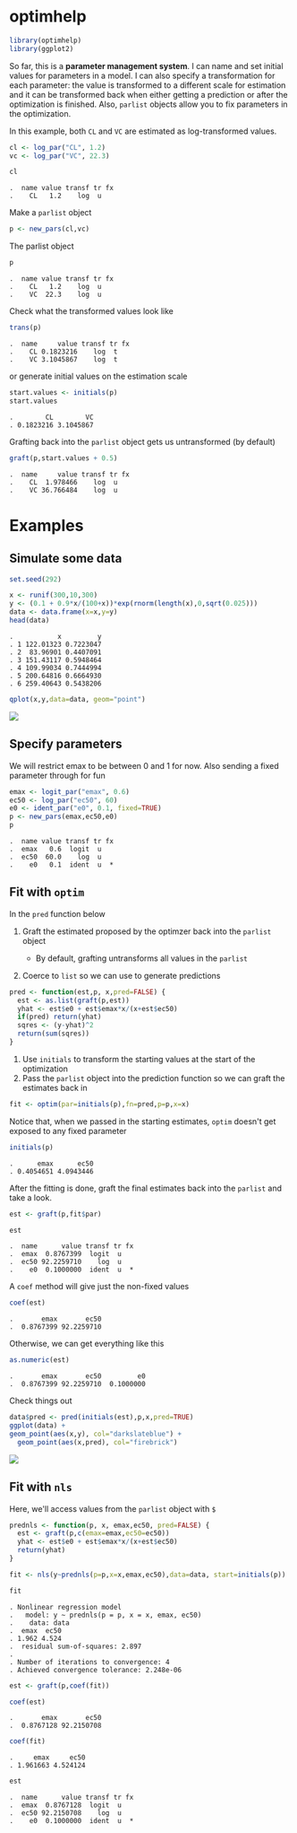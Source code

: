 optimhelp
=========

``` r
library(optimhelp)
library(ggplot2)
```

So far, this is a **parameter management system**. I can name and set initial values for parameters in a model. I can also specify a transformation for each parameter: the value is transformed to a different scale for estimation and it can be transformed back when either getting a prediction or after the optimization is finished. Also, `parlist` objects allow you to fix parameters in the optimization.

In this example, both `CL` and `VC` are estimated as log-transformed values.

``` r
cl <- log_par("CL", 1.2)
vc <- log_par("VC", 22.3)
```

``` r
cl
```

    .  name value transf tr fx
    .    CL   1.2    log  u

Make a `parlist` object

``` r
p <- new_pars(cl,vc)
```

The parlist object

``` r
p
```

    .  name value transf tr fx
    .    CL   1.2    log  u   
    .    VC  22.3    log  u

Check what the transformed values look like

``` r
trans(p)
```

    .  name     value transf tr fx
    .    CL 0.1823216    log  t   
    .    VC 3.1045867    log  t

or generate initial values on the estimation scale

``` r
start.values <- initials(p)
start.values
```

    .        CL        VC 
    . 0.1823216 3.1045867

Grafting back into the `parlist` object gets us untransformed (by default)

``` r
graft(p,start.values + 0.5)
```

    .  name     value transf tr fx
    .    CL  1.978466    log  u   
    .    VC 36.766484    log  u

Examples
========

Simulate some data
------------------

``` r
set.seed(292)

x <- runif(300,10,300)
y <- (0.1 + 0.9*x/(100+x))*exp(rnorm(length(x),0,sqrt(0.025)))
data <- data.frame(x=x,y=y)
head(data)
```

    .           x         y
    . 1 122.01323 0.7223047
    . 2  83.96901 0.4407091
    . 3 151.43117 0.5948464
    . 4 109.99034 0.7444994
    . 5 200.64816 0.6664930
    . 6 259.40643 0.5438206

``` r
qplot(x,y,data=data, geom="point")
```

![](img/README-unnamed-chunk-10-1.png)<!-- -->

Specify parameters
------------------

We will restrict emax to be between 0 and 1 for now. Also sending a fixed parameter through for fun

``` r
emax <- logit_par("emax", 0.6)
ec50 <- log_par("ec50", 60)
e0 <- ident_par("e0", 0.1, fixed=TRUE)
p <- new_pars(emax,ec50,e0)
p
```

    .  name value transf tr fx
    .  emax   0.6  logit  u   
    .  ec50  60.0    log  u   
    .    e0   0.1  ident  u  *

Fit with `optim`
----------------

In the `pred` function below

1.  Graft the estimated proposed by the optimzer back into the `parlist` object
    -   By default, grafting untransforms all values in the `parlist`

2.  Coerce to `list` so we can use to generate predictions

``` r
pred <- function(est,p, x,pred=FALSE) {
  est <- as.list(graft(p,est))
  yhat <- est$e0 + est$emax*x/(x+est$ec50)
  if(pred) return(yhat)
  sqres <- (y-yhat)^2
  return(sum(sqres))
}
```

1.  Use `initials` to transform the starting values at the start of the optimization
2.  Pass the `parlist` object into the prediction function so we can graft the estimates back in

``` r
fit <- optim(par=initials(p),fn=pred,p=p,x=x)
```

Notice that, when we passed in the starting estimates, `optim` doesn't get exposed to any fixed parameter

``` r
initials(p)
```

    .      emax      ec50 
    . 0.4054651 4.0943446

After the fitting is done, graft the final estimates back into the `parlist` and take a look.

``` r
est <- graft(p,fit$par)

est
```

    .  name      value transf tr fx
    .  emax  0.8767399  logit  u   
    .  ec50 92.2259710    log  u   
    .    e0  0.1000000  ident  u  *

A `coef` method will give just the non-fixed values

``` r
coef(est)
```

    .       emax       ec50 
    .  0.8767399 92.2259710

Otherwise, we can get everything like this

``` r
as.numeric(est)
```

    .       emax       ec50         e0 
    .  0.8767399 92.2259710  0.1000000

Check things out

``` r
data$pred <- pred(initials(est),p,x,pred=TRUE)
ggplot(data) + 
geom_point(aes(x,y), col="darkslateblue") + 
  geom_point(aes(x,pred), col="firebrick")
```

![](img/README-unnamed-chunk-18-1.png)<!-- -->

Fit with `nls`
--------------

Here, we'll access values from the `parlist` object with `$`

``` r
prednls <- function(p, x, emax,ec50, pred=FALSE) {
  est <- graft(p,c(emax=emax,ec50=ec50))
  yhat <- est$e0 + est$emax*x/(x+est$ec50)
  return(yhat)
}

fit <- nls(y~prednls(p=p,x=x,emax,ec50),data=data, start=initials(p))

fit
```

    . Nonlinear regression model
    .   model: y ~ prednls(p = p, x = x, emax, ec50)
    .    data: data
    .  emax  ec50 
    . 1.962 4.524 
    .  residual sum-of-squares: 2.897
    . 
    . Number of iterations to convergence: 4 
    . Achieved convergence tolerance: 2.248e-06

``` r
est <- graft(p,coef(fit))

coef(est)
```

    .       emax       ec50 
    .  0.8767128 92.2150708

``` r
coef(fit)
```

    .     emax     ec50 
    . 1.961663 4.524124

``` r
est
```

    .  name      value transf tr fx
    .  emax  0.8767128  logit  u   
    .  ec50 92.2150708    log  u   
    .    e0  0.1000000  ident  u  *
